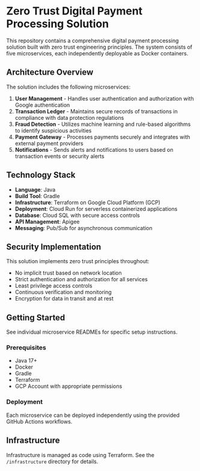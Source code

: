 # Zero Trust Digital Payment Processing Solution

This repository contains a comprehensive digital payment processing solution built with zero trust engineering principles. The system consists of five microservices, each independently deployable as Docker containers.

## Architecture Overview

The solution includes the following microservices:

1. **User Management** - Handles user authentication and authorization with Google authentication
2. **Transaction Ledger** - Maintains secure records of transactions in compliance with data protection regulations
3. **Fraud Detection** - Utilizes machine learning and rule-based algorithms to identify suspicious activities
4. **Payment Gateway** - Processes payments securely and integrates with external payment providers
5. **Notifications** - Sends alerts and notifications to users based on transaction events or security alerts

## Technology Stack

- **Language**: Java
- **Build Tool**: Gradle
- **Infrastructure**: Terraform on Google Cloud Platform (GCP)
- **Deployment**: Cloud Run for serverless containerized applications
- **Database**: Cloud SQL with secure access controls
- **API Management**: Apigee
- **Messaging**: Pub/Sub for asynchronous communication

## Security Implementation

This solution implements zero trust principles throughout:
- No implicit trust based on network location
- Strict authentication and authorization for all services
- Least privilege access controls
- Continuous verification and monitoring
- Encryption for data in transit and at rest

## Getting Started

See individual microservice READMEs for specific setup instructions.

### Prerequisites

- Java 17+
- Docker
- Gradle
- Terraform
- GCP Account with appropriate permissions

### Deployment

Each microservice can be deployed independently using the provided GitHub Actions workflows.

## Infrastructure

Infrastructure is managed as code using Terraform. See the `/infrastructure` directory for details.